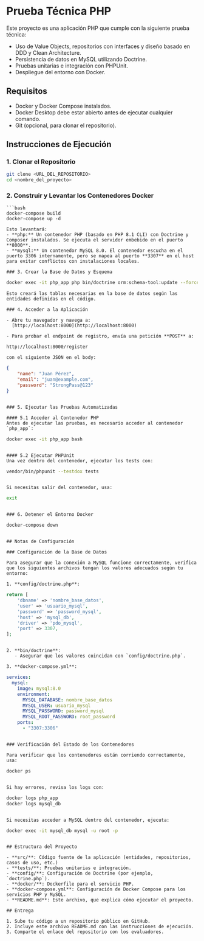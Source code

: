 # Prueba Técnica PHP

Este proyecto es una aplicación PHP que cumple con la siguiente prueba técnica:
- Uso de Value Objects, repositorios con interfaces y diseño basado en DDD y Clean Architecture.
- Persistencia de datos en MySQL utilizando Doctrine.
- Pruebas unitarias e integración con PHPUnit.
- Despliegue del entorno con Docker.

## Requisitos

- Docker y Docker Compose instalados.
- Docker Desktop debe estar abierto antes de ejecutar cualquier comando.
- Git (opcional, para clonar el repositorio).

## Instrucciones de Ejecución

### 1. Clonar el Repositorio
```bash
git clone <URL_DEL_REPOSITORIO>
cd <nombre_del_proyecto>
```

### 2. Construir y Levantar los Contenedores Docker
```
```bash
docker-compose build
docker-compose up -d
```
```
Esto levantará:
- **php:** Un contenedor PHP (basado en PHP 8.1 CLI) con Doctrine y Composer instalados. Se ejecuta el servidor embebido en el puerto **8000**.
- **mysql:** Un contenedor MySQL 8.0. El contenedor escucha en el puerto 3306 internamente, pero se mapea al puerto **3307** en el host para evitar conflictos con instalaciones locales.

### 3. Crear la Base de Datos y Esquema
```
```bash
docker exec -it php_app php bin/doctrine orm:schema-tool:update --force
```
```
Esto creará las tablas necesarias en la base de datos según las entidades definidas en el código.

### 4. Acceder a la Aplicación

- Abre tu navegador y navega a:  
  [http://localhost:8000](http://localhost:8000)
  
- Para probar el endpoint de registro, envía una petición **POST** a:
```
```
http://localhost:8000/register
```
```
con el siguiente JSON en el body:
```
```json
{
    "name": "Juan Pérez",
    "email": "juan@example.com",
    "password": "StrongPass@123"
}
```
```

### 5. Ejecutar las Pruebas Automatizadas

#### 5.1 Acceder al Contenedor PHP  
Antes de ejecutar las pruebas, es necesario acceder al contenedor `php_app`:
```
```bash
docker exec -it php_app bash
```
```

#### 5.2 Ejecutar PHPUnit  
Una vez dentro del contenedor, ejecutar los tests con:
```
```bash
vendor/bin/phpunit --testdox tests
```
```

Si necesitas salir del contenedor, usa:
```
```bash
exit
```
```

### 6. Detener el Entorno Docker
```
```bash
docker-compose down
```
```

## Notas de Configuración

### Configuración de la Base de Datos

Para asegurar que la conexión a MySQL funcione correctamente, verifica que los siguientes archivos tengan los valores adecuados según tu entorno:

1. **config/doctrine.php**:
```
```php
return [
    'dbname' => 'nombre_base_datos',
    'user' => 'usuario_mysql',
    'password' => 'password_mysql',
    'host' => 'mysql_db',
    'driver' => 'pdo_mysql',
    'port' => 3307,
];
```
```

2. **bin/doctrine**:
   - Asegurar que los valores coincidan con `config/doctrine.php`.

3. **docker-compose.yml**:
```
```yaml
services:
  mysql:
    image: mysql:8.0
    environment:
      MYSQL_DATABASE: nombre_base_datos
      MYSQL_USER: usuario_mysql
      MYSQL_PASSWORD: password_mysql
      MYSQL_ROOT_PASSWORD: root_password
    ports:
      - "3307:3306"
```
```

### Verificación del Estado de los Contenedores

Para verificar que los contenedores están corriendo correctamente, usa:
```
```bash
docker ps
```
```

Si hay errores, revisa los logs con:
```
```bash
docker logs php_app
docker logs mysql_db
```
```

Si necesitas acceder a MySQL dentro del contenedor, ejecuta:
```
```bash
docker exec -it mysql_db mysql -u root -p
```
```

## Estructura del Proyecto

- **src/**: Código fuente de la aplicación (entidades, repositorios, casos de uso, etc.)
- **tests/**: Pruebas unitarias e integración.
- **config/**: Configuración de Doctrine (por ejemplo, `doctrine.php`).
- **docker/**: Dockerfile para el servicio PHP.
- **docker-compose.yml**: Configuración de Docker Compose para los servicios PHP y MySQL.
- **README.md**: Este archivo, que explica cómo ejecutar el proyecto.

## Entrega

1. Sube tu código a un repositorio público en GitHub.
2. Incluye este archivo README.md con las instrucciones de ejecución.
3. Comparte el enlace del repositorio con los evaluadores.
